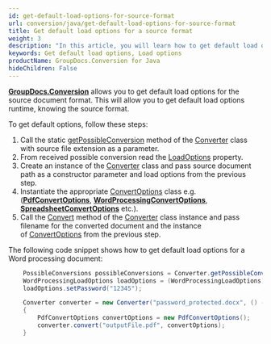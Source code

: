 ```yaml
---
id: get-default-load-options-for-source-format
url: conversion/java/get-default-load-options-for-source-format
title: Get default load options for a source format
weight: 3
description: "In this article, you will learn how to get default load options for a source format with GroupDocs.Conversion for Java API."
keywords: Get default load options, Load options
productName: GroupDocs.Conversion for Java
hideChildren: False
---
```

**[GroupDocs.Conversion](https://products.groupdocs.com/conversion/java)** allows you to get default load options for the source document format. This will allow you to get default load options runtime, knowing the source format.

To get default options, follow these steps:

1.   Call the static [getPossibleConversion](https://reference.groupdocs.com/conversion/java/com.groupdocs.conversion/converter/#getPossibleConversions--) method of the [Converter](https://reference.groupdocs.com/conversion/java/com.groupdocs.conversion/converter/) class with source file extension as a parameter.
2.   From received possible conversion read the [LoadOptions](https://reference.groupdocs.com/conversion/java/com.groupdocs.conversion.options.load/loadoptions/) property.
3.   Create an instance of the [Converter](https://reference.groupdocs.com/conversion/java/com.groupdocs.conversion/converter/) class and pass source document path as a constructor parameter and load options from the previous step.
4.   Instantiate the appropriate [ConvertOptions](https://reference.groupdocs.com/conversion/java/com.groupdocs.conversion.options.convert/convertoptions/) class e.g. (**[PdfConvertOptions](https://reference.groupdocs.com/conversion/java/com.groupdocs.conversion.options.convert/pdfconvertoptions/)**, **[WordProcessingConvertOptions](https://reference.groupdocs.com/conversion/java/com.groupdocs.conversion.options.convert/wordprocessingconvertoptions/)**, **[SpreadsheetConvertOptions](https://reference.groupdocs.com/conversion/java/com.groupdocs.conversion.options.convert/spreadsheetconvertoptions/)** etc.).
5.   Call the [Convert](https://reference.groupdocs.com/conversion/java/com.groupdocs.conversion/converter/#convert-java.lang.String-com.groupdocs.conversion.options.convert.ConvertOptions-) method of the [Converter](https://reference.groupdocs.com/conversion/java/com.groupdocs.conversion/converter/) class instance and pass filename for the converted document and the instance of [ConvertOptions](https://reference.groupdocs.com/conversion/java/com.groupdocs.conversion.options.convert/convertoptions/) from the previous step.

The following code snippet shows how to get default load options for a Word processing document:

```java
    PossibleConversions possibleConversions = Converter.getPossibleConversions("docx");
    WordProcessingLoadOptions loadOptions = (WordProcessingLoadOptions) possibleConversions.getLoadOptions();
    loadOptions.setPassword("12345");

    Converter converter = new Converter("password_protected.docx", () -> loadOptions);
    {
        PdfConvertOptions convertOptions = new PdfConvertOptions();
        converter.convert("outputFile.pdf", convertOptions);
    }
```
